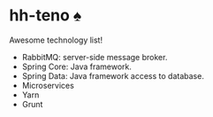 # hh-teno :spades:

Awesome technology list!
- RabbitMQ: server-side message broker.
- Spring Core: Java framework.
- Spring Data: Java framework access to database.
- Microservices
- Yarn 
- Grunt

